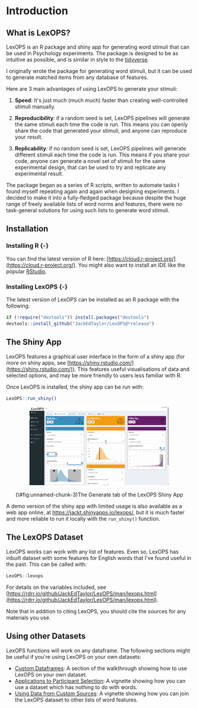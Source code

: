 # Introduction

## What is LexOPS?

LexOPS is an R package and shiny app for generating word stimuli that can be used in Psychology experiments. The package is designed to be as intuitive as possible, and is similar in style to the [tidyverse](https://www.tidyverse.org/).

I originally wrote the package for generating word stimuli, but it can be used to generate matched items from any database of features.

Here are 3 main advantages of using LexOPS to generate your stimuli:

1. **Speed**: It's just much (much much) faster than creating well-controlled stimuli manually.

2. **Reproducibility**: if a random seed is set, LexOPS pipelines will generate the same stimuli each time the code is run. This means you can openly share the code that generated your stimuli, and anyone can reproduce your result.

3. **Replicability**: if no random seed is set, LexOPS pipelines will generate different stimuli each time the code is run. This means if you share your code, anyone can generate a novel set of stimuli for the same experimental design, that can be used to try and replicate any experimental result.

The package began as a series of R scripts, written to automate tasks I found myself repeating again and again when designing experiments. I decided to make it into a fully-fledged package because despite the huge range of freely available lists of word norms and features, there were no task-general solutions for using such lists to generate word stimuli.

## Installation

### Installing R {-}

You can find the latest version of R here: [https://cloud.r-project.org/](https://cloud.r-project.org/). You might also want to install an IDE like the popular [RStudio](https://www.rstudio.com/products/rstudio/).

### Installing LexOPS {-}

The latest version of LexOPS can be installed as an R package with the following:


```r
if (!require("devtools")) install.packages("devtools")
devtools::install_github("JackEdTaylor/LexOPS@*release")
```

## The Shiny App

LexOPS features a graphical user interface in the form of a shiny app (for more on shiny apps, see [https://shiny.rstudio.com/](https://shiny.rstudio.com/)). This features useful visualisations of data and selected options, and may be more friendly to users less familiar with R.

Once LexOPS is installed, the shiny app can be run with:


```r
LexOPS::run_shiny()
```

<div class="figure" style="text-align: center">
<img src="./images/shiny-preview.png" alt="The Generate tab of the LexOPS Shiny App" width="75%" height="75%" />
<p class="caption">(\#fig:unnamed-chunk-3)The Generate tab of the LexOPS Shiny App</p>
</div>

<div class="info">
<p>A demo version of the shiny app with limited usage is also available as a web app online, at <a href="https://jackt.shinyapps.io/lexops/">https://jackt.shinyapps.io/lexops/</a>, but it is much faster and more reliable to run it locally with the <code>run_shiny()</code> function.</p>
</div>

## The LexOPS Dataset

LexOPS works can work with any list of features. Even so, LexOPS has inbuilt dataset with some features for English words that I've found useful in the past. This can be called with:


```r
LexOPS::lexops
```

For details on the variables included, see [https://rdrr.io/github/JackEdTaylor/LexOPS/man/lexops.html](https://rdrr.io/github/JackEdTaylor/LexOPS/man/lexops.html).

Note that in addition to citing LexOPS, you should cite the sources for any materials you use.

## Using other Datasets

LexOPS functions will work on any dataframe. The following sections might be useful if you're using LexOPS on your own datasets:

* [Custom Dataframes](the-generate-pipeline.html#custom-dataframes): A section of the walkthrough showing how to use LexOPS on your own dataset.
* [Applications to Participant Selection](vignettes/participant-selection.html): A vignette showing how you can use a dataset which has nothing to do with words.
* [Using Data from Custom Sources](vignettes/custom-data.html): A vignette showing how you can join the LexOPS dataset to other lists of word features.
